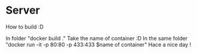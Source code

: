 # Server

How to build :D

In folder "docker build ."
Take the name of container :D
In the same folder "docker run -it -p 80:80 -p 433:433 $name of container"
Hace a nice day !
